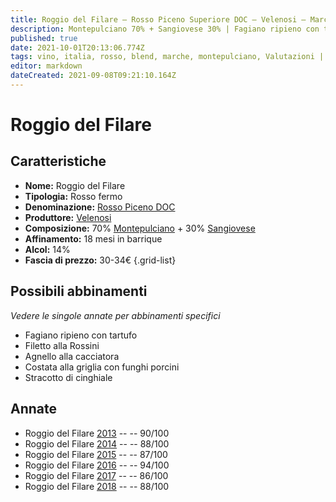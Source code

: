 ```yaml
---
title: Roggio del Filare – Rosso Piceno Superiore DOC – Velenosi – Marche (IT) – 30-34€ – 3★-5★
description: Montepulciano 70% + Sangiovese 30% | Fagiano ripieno con tartufo – Filetto alla Rossini – Agnello alla cacciatora – Costata alla griglia – Stracotto di cinghiale
published: true
date: 2021-10-01T20:13:06.774Z
tags: vino, italia, rosso, blend, marche, montepulciano, Valutazioni | 5 stelle, cabernet sauvignon, Sangiovese, Fagiano ripieno con tartufo, Filetto alla Rossini, Agnello alla cacciatora, Costata alla griglia, Stracotto di cinghiale Prezzi | 30-34€
editor: markdown
dateCreated: 2021-09-08T09:21:10.164Z
---
```


# Roggio del Filare

## Caratteristiche
- **Nome:** Roggio del Filare
- **Tipologia:** Rosso fermo
- **Denominazione:** [Rosso Piceno DOC](/denominazioni/Italia/Marche/DOC/Rosso-Piceno)
- **Produttore:** [Velenosi](/produttori/Italia/Marche/Velenosi) 
- **Composizione:** 70% [Montepulciano](/vitigni/Italia/bacca-nera/montepulciano) + 30% [Sangiovese](/vitigni/Italia/bacca-nera/sangiovese)
- **Affinamento:** 18 mesi in barrique
- **Alcol:** 14%
- **Fascia di prezzo:** 30-34€
{.grid-list}



## Possibili abbinamenti
*Vedere le singole annate per abbinamenti specifici*

- Fagiano ripieno con tartufo
- Filetto alla Rossini
- Agnello alla cacciatora
- Costata alla griglia con funghi porcini
- Stracotto di cinghiale

## Annate
- Roggio del Filare [2013](/vini/Italia/Marche/Velenosi/Roggio-del-Filare/2013) -- <span class="star-4"></span> -- 90/100
- Roggio del Filare [2014](/vini/Italia/Marche/Velenosi/Roggio-del-Filare/2014) -- <span class="star-3"></span> -- 88/100
- Roggio del Filare [2015](/vini/Italia/Marche/Velenosi/Roggio-del-Filare/2015) -- <span class="star-3"></span> -- 87/100
- Roggio del Filare [2016](/vini/Italia/Marche/Velenosi/Roggio-del-Filare/2016) -- <span class="star-5"></span> -- 94/100
- Roggio del Filare [2017](/vini/Italia/Marche/Velenosi/Roggio-del-Filare/2017) -- <span class="star-3"></span> -- 86/100
- Roggio del Filare [2018](/vini/Italia/Marche/Velenosi/Roggio-del-Filare/2018) -- <span class="star-3"></span> -- 88/100



